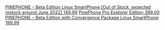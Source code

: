 [PINEPHONE – Beta Edition Linux SmartPhone [Out of Stock, expected restock around June 2022] 149.99](https://pine64.com/product/pinephone-beta-edition-linux-smartphone/) 
[PinePhone Pro Explorer Edition 399.00](https://pine64.com/product/pinephone-pro-explorer-edition/) 
[PINEPHONE – Beta Edition with Convergence Package Linux SmartPhone 199.99](https://pine64.com/product/pinephone-beta-edition-with-convergence-package/)
